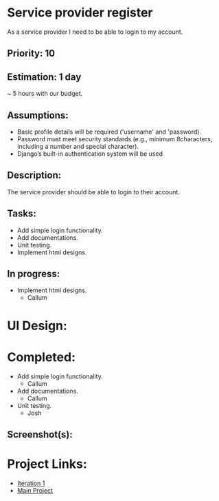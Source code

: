 # Service provider register
As a service provider I need to be able to login to my account.

## Priority: 10

## Estimation: 1 day
~ 5 hours with our budget.

## Assumptions:
- Basic profile details will be required ('username' and 'password).
- Password must meet security standards (e.g., minimum 8characters, including a number and special character).
- Django’s built-in authentication system will be used 

## Description:
The service provider should be able to login to their account.

## Tasks:
- Add simple login functionality.
- Add documentations.
- Unit testing.
- Implement html designs.

## In progress:
- Implement html designs.
    - Callum

# UI Design:

# Completed:
- Add simple login functionality.
    - Callum
- Add documentations.
    - Callum
- Unit testing.
    - Josh

## Screenshot(s):

# Project Links:
- [Iteration 1](../iteration_1.md)
- [Main Project](../../README.md)
